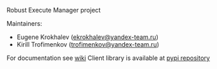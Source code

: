 Robust Execute Manager project


Maintainers:  
* Eugene Krokhalev (ekrokhalev@yandex-team.ru)
* Kirill Trofimenkov (trofimenkov@yandex-team.ru)
 

For documentation see  [wiki](https://github.com/heni/rem/wiki)
Client library is available at [pypi repository](https://pypi.python.org/pypi/remclient/)
